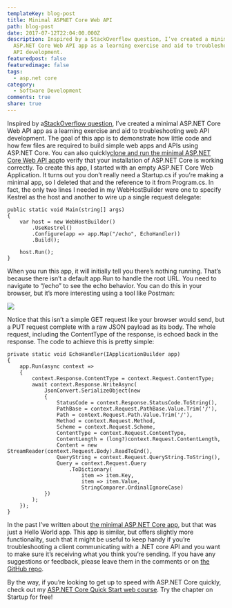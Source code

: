 ```yaml
---
templateKey: blog-post
title: Minimal ASPNET Core Web API
path: blog-post
date: 2017-07-12T22:04:00.000Z
description: Inspired by a StackOverflow question, I’ve created a minimal
  ASP.NET Core Web API app as a learning exercise and aid to troubleshooting web
  API development.
featuredpost: false
featuredimage: false
tags:
  - asp.net core
category:
  - Software Development
comments: true
share: true
---
```

Inspired by a[StackOverflow question](https://stackoverflow.com/questions/44356052/minimal-footprint-bare-bones-asp-net-core-webapi), I’ve created a minimal ASP.NET Core Web API app as a learning exercise and aid to troubleshooting web API development. The goal of this app is to demonstrate how little code and how few files are required to build simple web apps and APIs using ASP.NET Core. You can also quickly[clone and run the minimal ASP.NET Core Web API app](https://github.com/ardalis/minimalwebapi)to verify that your installation of ASP.NET Core is working correctly. To create this app, I started with an empty ASP.NET Core Web Application. It turns out you don’t really need a Startup.cs if you’re making a minimal app, so I deleted that and the reference to it from Program.cs. In fact, the only two lines I needed in my WebHostBuilder were one to specify Kestrel as the host and another to wire up a single request delegate:

```
public static void Main(string[] args)
{
    var host = new WebHostBuilder()
        .UseKestrel()
        .Configure(app => app.Map("/echo", EchoHandler))
        .Build();
 
    host.Run();
}
```

When you run this app, it will initially tell you there’s nothing running. That’s because there isn’t a default app.Run to handle the root URL. You need to navigate to “/echo” to see the echo behavior. You can do this in your browser, but it’s more interesting using a tool like Postman:

![](/img/postman-echo-api.png)

Notice that this isn’t a simple GET request like your browser would send, but a PUT request complete with a raw JSON payload as its body. The whole request, including the ContentType of the response, is echoed back in the response. The code to achieve this is pretty simple:

```
private static void EchoHandler(IApplicationBuilder app)
{
    app.Run(async context =>
    {
        context.Response.ContentType = context.Request.ContentType;
        await context.Response.WriteAsync(
            JsonConvert.SerializeObject(new
            {
                StatusCode = context.Response.StatusCode.ToString(),
                PathBase = context.Request.PathBase.Value.Trim('/'),
                Path = context.Request.Path.Value.Trim('/'),
                Method = context.Request.Method,
                Scheme = context.Request.Scheme,
                ContentType = context.Request.ContentType,
                ContentLength = (long?)context.Request.ContentLength,
                Content = new StreamReader(context.Request.Body).ReadToEnd(),
                QueryString = context.Request.QueryString.ToString(),
                Query = context.Request.Query
                    .ToDictionary(
                        item => item.Key,
                        item => item.Value,
                        StringComparer.OrdinalIgnoreCase)
            })
        );
    });
}
```

In the past I’ve written about [the minimal ASP.NET Core app](http://ardalis.com/the-minimal-aspnet-1-1-app), but that was just a Hello World app. This app is similar, but offers slightly more functionality, such that it might be useful to keep handy if you’re troubleshooting a client communicating with a .NET core API and you want to make sure it’s receiving what you think you’re sending. If you have any suggestions or feedback, please leave them in the comments or on [the GitHub repo](https://github.com/ardalis/minimalwebapi).

By the way, if you’re looking to get up to speed with ASP.NET Core quickly, check out my [ASP.NET Core Quick Start web course](http://aspnetcorequickstart.com/). Try the chapter on Startup for free!